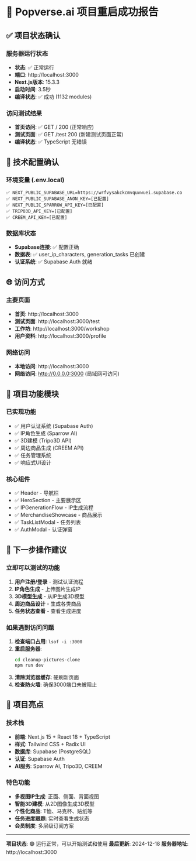 # 🎉 Popverse.ai 项目重启成功报告

## ✅ 项目状态确认

### 服务器运行状态
- **状态**: ✅ 正常运行
- **端口**: http://localhost:3000
- **Next.js版本**: 15.3.3
- **启动时间**: 3.5秒
- **编译状态**: ✅ 成功 (1132 modules)

### 访问测试结果
- **首页访问**: ✅ GET / 200 (正常响应)
- **测试页面**: ✅ GET /test 200 (新建测试页面正常)
- **编译状态**: ✅ TypeScript 无错误

## 🔧 技术配置确认

### 环境变量 (.env.local)
```
✅ NEXT_PUBLIC_SUPABASE_URL=https://wrfvysakckcmvquvwuei.supabase.co
✅ NEXT_PUBLIC_SUPABASE_ANON_KEY=[已配置]
✅ NEXT_PUBLIC_SPARROW_API_KEY=[已配置]
✅ TRIPO3D_API_KEY=[已配置]
✅ CREEM_API_KEY=[已配置]
```

### 数据库状态
- **Supabase连接**: ✅ 配置正确
- **数据表**: ✅ user_ip_characters, generation_tasks 已创建
- **认证系统**: ✅ Supabase Auth 就绪

## 🌐 访问方式

### 主要页面
- **首页**: http://localhost:3000
- **测试页面**: http://localhost:3000/test
- **工作坊**: http://localhost:3000/workshop
- **用户资料**: http://localhost:3000/profile

### 网络访问
- **本地访问**: http://localhost:3000
- **网络访问**: http://0.0.0.0:3000 (局域网可访问)

## 🚀 项目功能模块

### 已实现功能
- ✅ 用户认证系统 (Supabase Auth)
- ✅ IP角色生成 (Sparrow AI)
- ✅ 3D建模 (Tripo3D API)
- ✅ 周边商品生成 (CREEM API)
- ✅ 任务管理系统
- ✅ 响应式UI设计

### 核心组件
- ✅ Header - 导航栏
- ✅ HeroSection - 主要展示区
- ✅ IPGenerationFlow - IP生成流程
- ✅ MerchandiseShowcase - 商品展示
- ✅ TaskListModal - 任务列表
- ✅ AuthModal - 认证弹窗

## 📝 下一步操作建议

### 立即可以测试的功能
1. **用户注册/登录** - 测试认证流程
2. **IP角色生成** - 上传图片生成IP
3. **3D模型生成** - 从IP生成3D模型
4. **周边商品设计** - 生成各类商品
5. **任务状态查看** - 查看生成进度

### 如果遇到访问问题
1. **检查端口占用**: `lsof -i :3000`
2. **重启服务器**: 
   ```bash
   cd cleanup-pictures-clone
   npm run dev
   ```
3. **清除浏览器缓存**: 硬刷新页面
4. **检查防火墙**: 确保3000端口未被阻止

## 🎯 项目亮点

### 技术栈
- **前端**: Next.js 15 + React 18 + TypeScript
- **样式**: Tailwind CSS + Radix UI
- **数据库**: Supabase (PostgreSQL)
- **认证**: Supabase Auth
- **AI服务**: Sparrow AI, Tripo3D, CREEM

### 特色功能
- **多视图IP生成**: 正面、侧面、背面视图
- **智能3D建模**: 从2D图像生成3D模型
- **个性化商品**: T恤、马克杯、贴纸等
- **任务进度跟踪**: 实时查看生成状态
- **会员制度**: 多层级订阅方案

---

**项目状态**: 🟢 运行正常，可以开始测试和使用
**最后更新**: 2024-12-18 
**服务器地址**: http://localhost:3000
